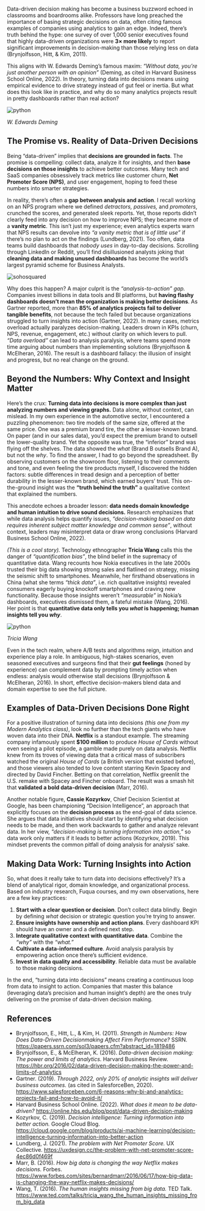 Data-driven decision making has become a business buzzword echoed in classrooms and boardrooms alike. Professors have long preached the importance of basing strategic decisions on data, often citing famous examples of companies using analytics to gain an edge. Indeed, there’s truth behind the hype: one survey of over 1,000 senior executives found that highly data-driven organizations were **3× more likely** to report significant improvements in decision-making than those relying less on data (Brynjolfsson, Hitt, & Kim, 2011).

This aligns with W. Edwards Deming’s famous maxim: *“Without data, you’re just another person with an opinion”* (Deming, as cited in Harvard Business School Online, 2022). In theory, turning data into decisions means using empirical evidence to drive strategy instead of gut feel or inertia. But what does this look like in practice, and why do so many analytics projects result in pretty dashboards rather than real action?

<div class="profile-pics">
	<div class="profile-item">
        <img src="../images/blog/wEdwards.jpeg" alt="python">
        <p class="profile-name"><em>W. Edwards Deming</em></p>
    </div>
</div>

## The Promise vs. Reality of Data-Driven Decisions

Being “data-driven” implies that **decisions are grounded in facts**. The promise is compelling: collect data, analyze it for insights, and then **base decisions on those insights** to achieve better outcomes. Many tech and SaaS companies obsessively track metrics like customer churn, **Net Promoter Score (NPS)**, and user engagement, hoping to feed these numbers into smarter strategies.

In reality, there’s often a **gap between analysis and action**. I recall working on an NPS program where we defined *detractors, passives,* and *promoters*, crunched the scores, and generated sleek reports. Yet, those reports didn’t clearly feed into any decision on how to improve NPS; they became more of a **vanity metric**. This isn’t just my experience; even analytics experts warn that NPS results can devolve into *“a vanity metric that is of little use”* if there’s no plan to act on the findings (Lundberg, 2021). Too often, data teams build dashboards that *nobody uses* in day-to-day decisions. Scrolling through LinkedIn or Reddit, you’ll find disillusioned analysts joking that **cleaning data and making unused dashboards** has become the world’s largest pyramid scheme for Business Analysts.

<img src="https://trustmary.com/wp-content/uploads/2021/11/Trustmary-NPS-2.png" alt="sohosquared" class="modal-img">

Why does this happen? A major culprit is the *“analysis-to-action” gap.* Companies invest billions in data tools and BI platforms, but **having flashy dashboards doesn’t mean the organization is making better decisions**. As Gartner reported, more than **85% of analytics projects fail to deliver tangible benefits**, not because the tech failed but because organizations struggled to turn insights into action (Gartner, 2022). In many cases, metrics overload actually paralyzes decision-making. Leaders drown in KPIs (churn, NPS, revenue, engagement, etc.) without clarity on which levers to pull. *“Data overload”* can lead to analysis paralysis, where teams spend more time arguing about numbers than implementing solutions (Brynjolfsson & McElheran, 2016). The result is a dashboard fallacy: the illusion of insight and progress, but no real change on the ground.



## Beyond the Numbers: Why Context and Insight Matter

Here’s the crux: **Turning data into decisions is more complex than just analyzing numbers and viewing graphs.** Data alone, without context, can mislead. In my own experience in the automotive sector, I encountered a puzzling phenomenon: two tire models of the same size, offered at the same price. One was a premium brand tire, the other a lesser-known brand. On paper (and in our sales data), you’d expect the premium brand to outsell the lower-quality brand. Yet the opposite was true, the “inferior” brand was flying off the shelves. The data showed the *what* (Brand B outsells Brand A), but not the *why*. To find the answer, I had to go beyond the spreadsheet. By observing customers on the showroom floor, listening to their comments and tone, and even feeling the tire products myself, I discovered the hidden factors: subtle differences in tread design and a perception of better durability in the lesser-known brand, which earned buyers’ trust. This on-the-ground insight was the **“truth behind the truth”** a qualitative context that explained the numbers.

This anecdote echoes a broader lesson: **data needs domain knowledge and human intuition to drive sound decisions.** Research emphasizes that while data analysis helps quantify issues, *“decision-making based on data requires inherent subject matter knowledge and common sense”*, without context, leaders may misinterpret data or draw wrong conclusions (Harvard Business School Online, 2022).

*(This is a cool story).*
Technology ethnographer **Tricia Wang** calls this the danger of *“quantification bias”*, the blind belief in the supremacy of quantitative data. Wang recounts how Nokia executives in the late 2000s trusted their big data showing strong sales and flatlined on strategy, missing the seismic shift to smartphones. Meanwhile, her firsthand observations in China (what she terms *“thick data”*, i.e. rich qualitative insights) revealed consumers eagerly buying knockoff smartphones and craving new functionality. Because those insights weren’t *“measurable”* in Nokia’s dashboards, executives dismissed them, a fateful mistake (Wang, 2016). Her point is that **quantitative data only tells you *what* is happening; human insights tell you *why***.
<div class="profile-pics">
	<div class="profile-item">
        <img src="https://images.squarespace-cdn.com/content/v1/58cb5bbd8419c210934104df/1558317979074-KI5LTDF2RHOQC02O8R4D/_65A5872-Edit-2.jpg?format=2500w" alt="python">
        <p class="profile-name"><em>Tricia Wang</em></p>
    </div>
</div>

Even in the tech realm, where A/B tests and algorithms reign, intuition and experience play a role. In ambiguous, high-stakes scenarios, even seasoned executives and surgeons find that their **gut feelings** (honed by experience) can complement data by prompting timely action when endless: analysis would otherwise stall decisions (Brynjolfsson & McElheran, 2016). In short, effective decision-makers blend data and domain expertise to see the full picture.



## Examples of Data-Driven Decisions Done Right

For a positive illustration of turning data into decisions *(this one from my Modern Analytics class)*, look no further than the tech giants who have woven data into their DNA. **Netflix** is a standout example. The streaming company infamously spent **$100 million** to produce *House of Cards* without even seeing a pilot episode, a gamble made purely on data analysis. Netflix knew from its troves of viewing data that a critical mass of subscribers watched the original *House of Cards* (a British version that existed before), and those viewers also tended to love content starring Kevin Spacey and directed by David Fincher. Betting on that correlation, Netflix greenlit the U.S. remake with Spacey and Fincher onboard. The result was a smash hit that **validated a bold data-driven decision** (Marr, 2016).

Another notable figure, **Cassie Kozyrkov**, Chief Decision Scientist at Google, has been championing “Decision Intelligence”, an approach that explicitly focuses on the **decision process** as the end-goal of data science. She argues that data initiatives should start by identifying what decision needs to be made, and then work backwards to gather and analyze relevant data. In her view, *“decision-making is turning information into action,”* so data work only matters if it leads to better actions (Kozyrkov, 2019). This mindset prevents the common pitfall of doing analysis for analysis’ sake.



## Making Data Work: Turning Insights into Action

So, what does it really take to turn data into decisions effectively? It’s a blend of analytical rigor, domain knowledge, and organizational process. Based on industry research, Fuqua courses, and my own observations, here are a few key practices:

1. **Start with a clear question or decision**. Don’t collect data blindly. Begin by defining *what* decision or strategic question you’re trying to answer.  
2. **Ensure insights have ownership and action plans**. Every dashboard KPI should have an owner and a defined next step.  
3. **Integrate qualitative context with quantitative data**. Combine the *“why”* with the *“what.”*  
4. **Cultivate a data-informed culture**. Avoid analysis paralysis by empowering action once there’s sufficient evidence.  
5. **Invest in data quality and accessibility**. Reliable data must be available to those making decisions.  

In the end, “turning data into decisions” means creating a continuous loop from data to insight to action. Companies that master this balance (leveraging data’s precision and human insight’s depth) are the ones truly delivering on the promise of data-driven decision making.



## References

- Brynjolfsson, E., Hitt, L., & Kim, H. (2011). *Strength in Numbers: How Does Data-Driven Decisionmaking Affect Firm Performance?* SSRN. https://papers.ssrn.com/sol3/papers.cfm?abstract_id=1819486  
- Brynjolfsson, E., & McElheran, K. (2016). *Data-driven decision making: The power and limits of analytics.* Harvard Business Review. https://hbr.org/2016/02/data-driven-decision-making-the-power-and-limits-of-analytics  
- Gartner. (2019). *Through 2022, only 20% of analytic insights will deliver business outcomes.* (as cited in SalesforceBen, 2020). https://www.salesforceben.com/6-reasons-why-bi-and-analytics-projects-fail-and-how-to-avoid-it/  
- Harvard Business School Online. (2022). *What does it mean to be data-driven?* https://online.hbs.edu/blog/post/data-driven-decision-making  
- Kozyrkov, C. (2019). *Decision intelligence: Turning information into better action.* Google Cloud Blog. https://cloud.google.com/blog/products/ai-machine-learning/decision-intelligence-turning-information-into-better-action  
- Lundberg, J. (2021). *The problem with Net Promoter Score.* UX Collective. https://uxdesign.cc/the-problem-with-net-promoter-score-4ec86d0f469f  
- Marr, B. (2016). *How big data is changing the way Netflix makes decisions.* Forbes. https://www.forbes.com/sites/bernardmarr/2016/06/17/how-big-data-is-changing-the-way-netflix-makes-decisions/  
- Wang, T. (2016). *The human insights missing from big data.* TED Talk. https://www.ted.com/talks/tricia_wang_the_human_insights_missing_from_big_data  


